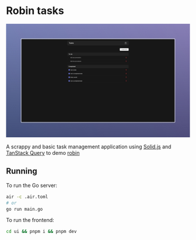# Robin tasks

![Screenshot](screenshot.jpeg)

A scrappy and basic task management application using [Solid.js](https://docs.solidjs.com/) and [TanStack Query](https://tanstack.com/query) to demo [robin](https://github.com/aosasona/robin)

## Running

To run the Go server:

```sh
air -c .air.toml
# or
go run main.go
```

To run the frontend:

```sh
cd ui && pnpm i && pnpm dev
```
